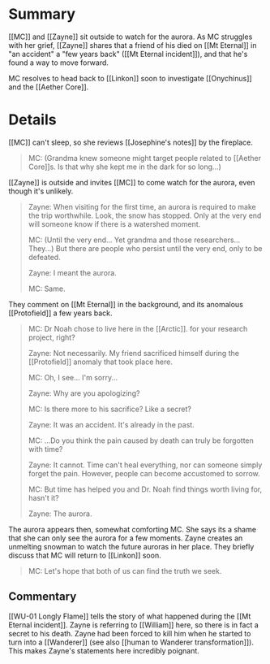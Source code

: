 # Summary

[[MC]] and [[Zayne]] sit outside to watch for the aurora. As MC struggles with her grief, [[Zayne]] shares that a friend of his died on [[Mt Eternal]] in "an accident" a "few years back" ([[Mt Eternal incident]]), and that he's found a way to move forward.

MC resolves to head back to [[Linkon]] soon to investigate [[Onychinus]] and the [[Aether Core]].

# Details
[[MC]] can't sleep, so she reviews [[Josephine's notes]] by the fireplace.

> MC: (Grandma knew someone might target people related to [[Aether Core]]s. Is that why she kept me in the dark for so long...)

[[Zayne]] is outside and invites [[MC]] to come watch for the aurora, even though it's unlikely.

> Zayne: When visiting for the first time, an aurora is required to make the trip worthwhile. Look, the snow has stopped. Only at the very end will someone know if there is a watershed moment.
> 
> MC: (Until the very end... Yet grandma and those researchers... They...) But there are people who persist until the very end, only to be defeated.
> 
> Zayne: I meant the aurora.
> 
> MC: Same.

They comment on [[Mt Eternal]] in the background, and its anomalous [[Protofield]] a few years back.

> MC: Dr Noah chose to live here in the [[Arctic]]. for your research project, right?
> 
> Zayne: Not necessarily. My friend sacrificed himself during the [[Protofield]] anomaly that took place here.
> 
> MC: Oh, I see... I'm sorry...
> 
> Zayne: Why are you apologizing?
> 
> MC: Is there more to his sacrifice? Like a secret?
> 
> Zayne: It was an accident. It's already in the past.
> 
> MC: ...Do you think the pain caused by death can truly be forgotten with time?
> 
> Zayne: It cannot. Time can't heal everything, nor can someone simply forget the pain. However, people can become accustomed to sorrow.
> 
> MC: But time has helped you and Dr. Noah find things worth living for, hasn't it?
> 
> Zayne: The aurora.

The aurora appears then, somewhat comforting MC. She says its a shame that she can only see the aurora for a few moments. Zayne creates an unmelting snowman to watch the future auroras in her place. They briefly discuss that MC will return to [[Linkon]] soon.

> MC: Let's hope that both of us can find the truth we seek.


## Commentary

[[WU-01 Longly Flame]] tells the story of what happened during the [[Mt Eternal incident]]. Zayne is referring to [[William]] here, so there is in fact a secret to his death. Zayne had been forced to kill him when he started to turn into a [[Wanderer]] (see also [[human to Wanderer transformation]]). This makes Zayne's statements here incredibly poignant.
